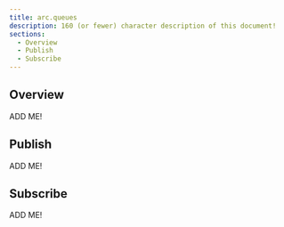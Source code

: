 ```yaml
---
title: arc.queues
description: 160 (or fewer) character description of this document!
sections:
  - Overview
  - Publish
  - Subscribe
---
```


## Overview

ADD ME!


## Publish

ADD ME!


## Subscribe

ADD ME!

